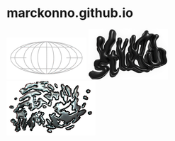 # marckonno.github.io
<img src="https://raw.githubusercontent.com/marckonno/marckonno.github.io/main/vvvn5.gif" />
<img src="https://raw.githubusercontent.com/marckonno/marckonno.github.io/main/vvvn.studio.png" />
<img src="https://raw.githubusercontent.com/marckonno/marckonno.github.io/main/vvvn.gif" />
